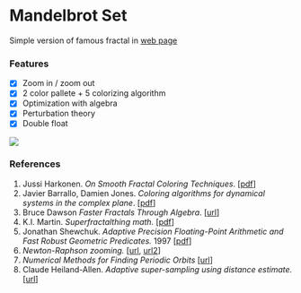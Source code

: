 # Mandelbrot Set

Simple version of famous fractal in [web page](http://htmlpreview.github.io/?https://github.com/munrocket/mandelbrot-set/blob/master/main.html)

### Features

- [X] Zoom in / zoom out
- [X] 2 color pallete + 5 colorizing algorithm
- [X] Optimization with algebra
- [X] Perturbation theory
- [X] Double float

![](https://i.imgur.com/BQWzSYr.png)

### References

1. Jussi Harkonen. *On Smooth Fractal Coloring Techniques*. [[pdf](http://jussiharkonen.com/files/on_fractal_coloring_techniques(lo-res).pdf)]
2. Javier Barrallo, Damien Jones. *Coloring algorithms for dynamical systems in the complex plane*. [[pdf](http://math.unipa.it/~grim/Jbarrallo.PDF)]
3. Bruce Dawson *Faster Fractals Through Algebra*. [[url](https://randomascii.wordpress.com/2011/08/13/faster-fractals-through-algebra/)]
4. K.I. Martin. *Superfractalthing math.* [[pdf](http://www.superfractalthing.co.nf/sft_maths.pdf)]
5. Jonathan Shewchuk. *Adaptive Precision Floating-Point Arithmetic and Fast Robust Geometric Predicates.* 1997 [[pdf](https://people.eecs.berkeley.edu/~jrs/papers/robustr.pdf)]
6. *Newton-Raphson zooming.* [[url](http://www.fractalforums.com/index.php?topic=25029.msg98438#msg98438), [url2](https://en.wikibooks.org/wiki/Fractals/Iterations_in_the_complex_plane/periodic_points#Newton_method)]
7. *Numerical Methods for Finding Periodic Orbits* [[url](http://www.scholarpedia.org/article/Periodic_orbit#Numerical_Methods_for_Finding_Periodic_Orbits)]
8. Claude Heiland-Allen. *Adaptive super-sampling using distance estimate.* [[url](http://mathr.co.uk/blog/2014-11-22_adaptive_supersampling_using_distance_estimate.html)]